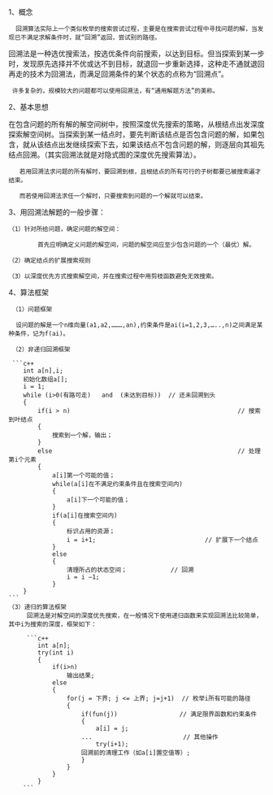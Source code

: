 
1、概念

      回溯算法实际上一个类似枚举的搜索尝试过程，主要是在搜索尝试过程中寻找问题的解，当发现已不满足求解条件时，就“回溯”返回，尝试别的路径。

   回溯法是一种选优搜索法，按选优条件向前搜索，以达到目标。但当探索到某一步时，发现原先选择并不优或达不到目标，就退回一步重新选择，这种走不通就退回再走的技术为回溯法，而满足回溯条件的某个状态的点称为“回溯点”。

     许多复杂的，规模较大的问题都可以使用回溯法，有“通用解题方法”的美称。
2、基本思想

   在包含问题的所有解的解空间树中，按照深度优先搜索的策略，从根结点出发深度探索解空间树。当探索到某一结点时，要先判断该结点是否包含问题的解，如果包含，就从该结点出发继续探索下去，如果该结点不包含问题的解，则逐层向其祖先结点回溯。（其实回溯法就是对隐式图的深度优先搜索算法）。

       若用回溯法求问题的所有解时，要回溯到根，且根结点的所有可行的子树都要已被搜索遍才结束。
    
       而若使用回溯法求任一个解时，只要搜索到问题的一个解就可以结束。
3、用回溯法解题的一般步骤：

    （1）针对所给问题，确定问题的解空间：
    
            首先应明确定义问题的解空间，问题的解空间应至少包含问题的一个（最优）解。
    
    （2）确定结点的扩展搜索规则
    
    （3）以深度优先方式搜索解空间，并在搜索过程中用剪枝函数避免无效搜索。
4、算法框架

     （1）问题框架
    
      设问题的解是一个n维向量(a1,a2,………,an),约束条件是ai(i=1,2,3,…..,n)之间满足某种条件，记为f(ai)。
    
     （2）非递归回溯框架
    
     ```c++
        int a[n],i;
        初始化数组a[];
        i = 1;
        while (i>0(有路可走)   and  (未达到目标))  // 还未回溯到头
        {
            if(i > n)                                              // 搜索到叶结点
            {   
                搜索到一个解，输出；
            }
            else                                                   // 处理第i个元素
            { 
                a[i]第一个可能的值；
                while(a[i]在不满足约束条件且在搜索空间内)
                {
                    a[i]下一个可能的值；
                }
                if(a[i]在搜索空间内)
                {
                    标识占用的资源；
                    i = i+1;                              // 扩展下一个结点
                }
                else 
                {
                    清理所占的状态空间；            // 回溯
                    i = i –1; 
                }
        }
    ```
    （3）递归的算法框架
         回溯法是对解空间的深度优先搜索，在一般情况下使用递归函数来实现回溯法比较简单，其中i为搜索的深度，框架如下：
    
         ```c++
            int a[n];
            try(int i)
            {
                if(i>n)
                    输出结果;
                else
                {
                    for(j = 下界; j <= 上界; j=j+1)  // 枚举i所有可能的路径
                    {
                        if(fun(j))                 // 满足限界函数和约束条件
                        {
                            a[i] = j;
                        ...                         // 其他操作
                            try(i+1);
                        回溯前的清理工作（如a[i]置空值等）;
                        }
                    }
                }
            }
        ```
